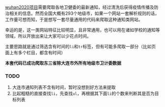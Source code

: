 [wuhan2020项目](https://github.com/wuhan2020)需要爬取各地卫健委的最新通知，经过清洗后获得疫情传播及防治相关的信息。然而全国大概有293个地级市，如果一个网站一套解析规则的话，工作量可想而知，于是想写一套尽量通用的代码来爬取这种通知类网站。

幸运的是，这一类网站特征比较明显，且非常通用，也可以用在诸如学校的通知等领域，所以开放出来让大家可以少花点时间。

主要思路就是通过筛选含有时间的`li`和`tr`标签，但有可能多爬取一部分（比如页面上有多个栏目，都含有时间）

**本套代码已成功爬取东三省除大连市外所有地级市卫计委数据**



### TODO
1. 大连市通知列表不含有时间，暂时没想到好方法来提取
1. 比起粗糙的直接查找`li`，先查找`ul`，再根据其下面`li`的个数来判断其是否为目标列表

